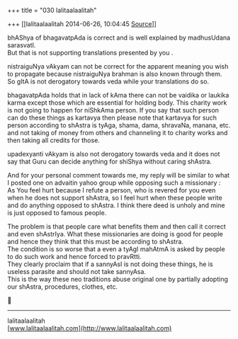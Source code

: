 +++
title = "030 lalitaalaalitah"

+++
[[lalitaalaalitah	2014-06-26, 10:04:45 [Source](https://groups.google.com/g/samskrita/c/aUu1UBoE_u8)]]



bhAShya of bhagavatpAda is correct and is well explained by madhusUdana sarasvatI.  
But that is not supporting translations presented by you .  
  
nistraiguNya vAkyam can not be correct for the apparent meaning you wish to propagate because nistraiguNya brahman is also known through them. So gItA is not derogatory towards veda while your translations do so.  
  
bhagavatpAda holds that in lack of kAma there can not be vaidika or laukika karma except those which are essential for holding body. This charity work is not going to happen for niShkAma person. If you say that such person can do these things as kartavya then please note that kartavya for such person according to shAstra is tyAga, shama, dama, shravaNa, manana, etc. and not taking of money from others and channeling it to charity works and then taking all credits for those.  
  
upadexyanti vAkyam is also not derogatory towards veda and it does not say that Guru can decide anything for shiShya without caring shAstra.  
  
And for your personal comment towards me, my reply will be similar to what I posted one on advaitin yahoo group while opposing such a missionary :  
As You feel hurt because I refute a person, who is revered for you even when he does not support shAstra, so I feel hurt when these people write and do anything opposed to shAstra. I think there deed is unholy and mine is just opposed to famous people.  
  
The problem is that people care what benefits them and then call it correct and even shAstrIya. What these missionaries are doing is good for people and hence they think that this must be according to shAstra.  
The condition is so worse that a even a tyAgI mahAtmA is asked by people to do such work and hence forced to pravRtti.  
They clearly proclaim that if a sannyAsI is not doing these things, he is useless parasite and should not take sannyAsa.  
This is the way these neo traditions abuse original one by partially adopting our shAstra, procedures, clothes, etc.  



-----  
lalitaalaalitah  
[www.lalitaalaalitah.com](http://www.lalitaalaalitah.com)


